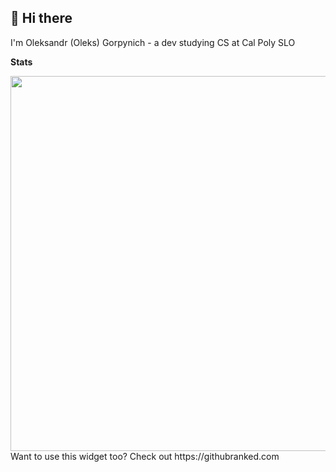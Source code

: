 ## 👋 Hi there
I'm Oleksandr (Oleks) Gorpynich - a dev studying CS at Cal Poly SLO


**Stats**

<img src="https://githubranked.com/api/generate?name=olexg" width="600">
Want to use this widget too? Check out https://githubranked.com
